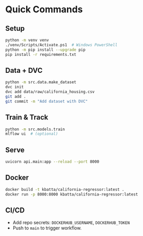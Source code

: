 # Quick Commands

## Setup
```bash
python -m venv venv
./venv/Scripts/Activate.ps1  # Windows PowerShell
python -m pip install --upgrade pip
pip install -r requirements.txt
```

## Data + DVC
```bash
python -m src.data.make_dataset
dvc init
dvc add data/raw/california_housing.csv
git add .
git commit -m "Add dataset with DVC"
```

## Train & Track
```bash
python -m src.models.train
mlflow ui  # (optional)
```

## Serve
```bash
uvicorn api.main:app --reload --port 8000
```

## Docker
```bash
docker build -t kbatta/california-regressor:latest .
docker run -p 8000:8000 kbatta/california-regressor:latest
```

## CI/CD
- Add repo secrets: `DOCKERHUB_USERNAME`, `DOCKERHUB_TOKEN`
- Push to `main` to trigger workflow.
